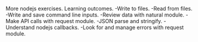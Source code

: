 More nodejs exercises.
Learning outcomes.
  -Write to files.
  -Read from files.
  -Write and save command line inputs.
  -Review data with natural module.
  -Make API calls with request module.
  -JSON parse and stringify.
  -Understand nodejs callbacks.
  -Look for and manage errors with request module.
